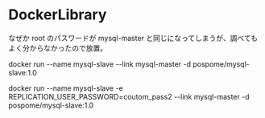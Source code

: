 # DockerLibrary

なぜか root のパスワードが mysql-master と同じになってしまうが、調べてもよく分からなかったので放置。

docker run --name mysql-slave --link mysql-master -d pospome/mysql-slave:1.0

docker run --name mysql-slave -e REPLICATION_USER_PASSWORD=coutom_pass2 --link mysql-master -d pospome/mysql-slave:1.0
